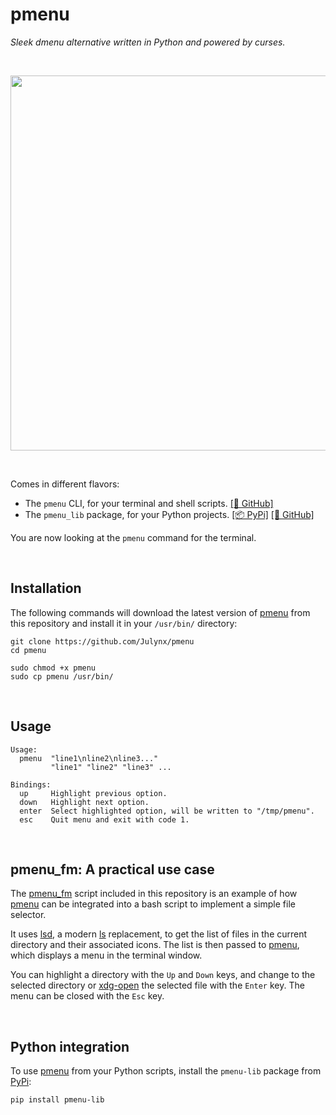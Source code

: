 # pmenu
*Sleek dmenu alternative written in Python and powered by curses.*

<br>
<p align="center">
  <img width="600" src="https://i.imgur.com/2omHG8y.png">
</p>
<br>

Comes in different flavors:

- The ```pmenu``` CLI, for your terminal and shell scripts. [[📂 GitHub]](https://github.com/Julynx/pmenu)
- The ```pmenu_lib``` package, for your Python projects. [[📦 PyPi]](https://pypi.org/project/pmenu-lib/) [[📂 GitHub]](https://github.com/Julynx/pmenu_lib)

You are now looking at the ```pmenu``` command for the terminal.

<br>

## Installation
The following commands will download the latest version of [pmenu](https://github.com/Julynx/pmenu) from this repository
and install it in your `/usr/bin/` directory:
```
git clone https://github.com/Julynx/pmenu
cd pmenu
```
```
sudo chmod +x pmenu
sudo cp pmenu /usr/bin/
```
<br>

## Usage
```
Usage:
  pmenu  "line1\nline2\nline3..."
         "line1" "line2" "line3" ...

Bindings:
  up     Highlight previous option.
  down   Highlight next option.
  enter  Select highlighted option, will be written to "/tmp/pmenu".
  esc    Quit menu and exit with code 1.
```
<br>

## pmenu_fm: A practical use case
The [pmenu_fm](https://raw.githubusercontent.com/Julynx/pmenu/main/pmenu_fm) script included in this repository is an example of how [pmenu](https://github.com/Julynx/pmenu) can be 
integrated into a bash script to implement a simple file selector. 

It uses [lsd](https://github.com/lsd-rs/lsd), a modern [ls](https://es.wikipedia.org/wiki/Ls) replacement, to get the list of files in the current directory and their associated icons.
The list is then passed to [pmenu](https://github.com/Julynx/pmenu), which displays a menu in the terminal window.

You can highlight a directory with the ```Up``` and ```Down``` keys, and change to the selected directory or [xdg-open](https://linux.die.net/man/1/xdg-open) the selected file with the ```Enter``` key. The menu can be closed with the ```Esc``` key.

<br>

## Python integration
To use [pmenu](https://github.com/Julynx/pmenu) from your Python scripts, install the ```pmenu-lib``` package from [PyPi](https://pypi.org/project/pmenu-lib/):
```
pip install pmenu-lib
```
